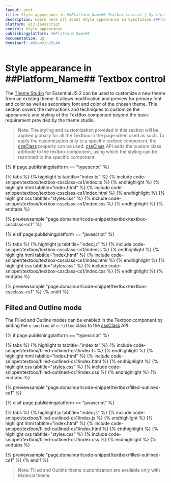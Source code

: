 ```yaml
---
layout: post
title: Style appearance in ##Platform_Name## Textbox control | Syncfusion
description: Learn here all about Style appearance in Syncfusion ##Platform_Name## Textbox control of Syncfusion Essential JS 2 and more.
platform: ej2-javascript
control: Style appearance 
publishingplatform: ##Platform_Name##
documentation: ug
domainurl: ##DomainURL##
---
```


# Style appearance in ##Platform_Name## Textbox control

The [Theme Studio](https://ej2.syncfusion.com/themestudio/?theme=material) for Essential JS 2 can be used to customize a new theme from an existing theme. It allows modification and preview for primary font and color as well as secondary font and color of the chosen theme. This section covers the instructions and techniques to customize the appearance and styling of the TextBox component beyond the basic requirement provided by the theme studio.

>Note: The styling and customization provided in this section will be applied globally for all the Textbox in the page when used as such. To apply the customization only to a specific textbox component, the [cssClass](https://ej2.syncfusion.com/documentation/api/textbox/#cssclass) property can be used. [cssClass](https://ej2.syncfusion.com/documentation/api/textbox/#cssclass) API adds the custom class attribute to the textbox component, using which the styling can be restricted to the specific component.

{% if page.publishingplatform == "typescript" %}

 {% tabs %}
{% highlight ts tabtitle="index.ts" %}
{% include code-snippet/textbox/textbox-cssclass-cs1/index.ts %}
{% endhighlight %}
{% highlight html tabtitle="index.html" %}
{% include code-snippet/textbox/textbox-cssclass-cs1/index.html %}
{% endhighlight %}
{% highlight css tabtitle="styles.css" %}
{% include code-snippet/textbox/textbox-cssclass-cs1/index.css %}
{% endhighlight %}
{% endtabs %}
        
{% previewsample "page.domainurl/code-snippet/textbox/textbox-cssclass-cs1" %}

{% elsif page.publishingplatform == "javascript" %}

{% tabs %}
{% highlight js tabtitle="index.js" %}
{% include code-snippet/textbox/textbox-cssclass-cs1/index.js %}
{% endhighlight %}
{% highlight html tabtitle="index.html" %}
{% include code-snippet/textbox/textbox-cssclass-cs1/index.html %}
{% endhighlight %}
{% highlight css tabtitle="styles.css" %}
{% include code-snippet/textbox/textbox-cssclass-cs1/index.css %}
{% endhighlight %}
{% endtabs %}

{% previewsample "page.domainurl/code-snippet/textbox/textbox-cssclass-cs1" %}
{% endif %}

## Filled and Outline mode

The Filled and Outline modes can be enabled in the Textbox component by adding the `e-outline` or `e-filled` class to the [cssClass](https://ej2.syncfusion.com/documentation/api/textbox/#cssclass) API.

{% if page.publishingplatform == "typescript" %}

 {% tabs %}
{% highlight ts tabtitle="index.ts" %}
{% include code-snippet/textbox/filled-outlined-cs1/index.ts %}
{% endhighlight %}
{% highlight html tabtitle="index.html" %}
{% include code-snippet/textbox/filled-outlined-cs1/index.html %}
{% endhighlight %}
{% highlight css tabtitle="styles.css" %}
{% include code-snippet/textbox/filled-outlined-cs1/index.css %}
{% endhighlight %}
{% endtabs %}
        
{% previewsample "page.domainurl/code-snippet/textbox/filled-outlined-cs1" %}

{% elsif page.publishingplatform == "javascript" %}

{% tabs %}
{% highlight js tabtitle="index.js" %}
{% include code-snippet/textbox/filled-outlined-cs1/index.js %}
{% endhighlight %}
{% highlight html tabtitle="index.html" %}
{% include code-snippet/textbox/filled-outlined-cs1/index.html %}
{% endhighlight %}
{% highlight css tabtitle="styles.css" %}
{% include code-snippet/textbox/filled-outlined-cs1/index.css %}
{% endhighlight %}
{% endtabs %}

{% previewsample "page.domainurl/code-snippet/textbox/filled-outlined-cs1" %}
{% endif %}

>Note: Filled and Outline theme customization are available only with Material theme.